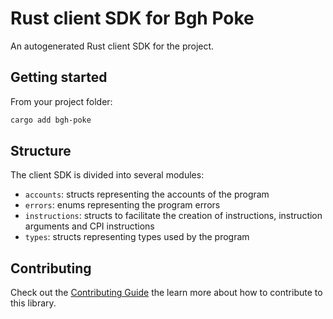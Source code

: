 # Rust client SDK for Bgh Poke

An autogenerated Rust client SDK for the project.

## Getting started

From your project folder:

```bash
cargo add bgh-poke
```

## Structure

The client SDK is divided into several modules:

- `accounts`: structs representing the accounts of the program
- `errors`: enums representing the program errors
- `instructions`: structs to facilitate the creation of instructions, instruction arguments and CPI instructions
- `types`: structs representing types used by the program

## Contributing

Check out the [Contributing Guide](./CONTRIBUTING.md) the learn more about how to contribute to this library.
